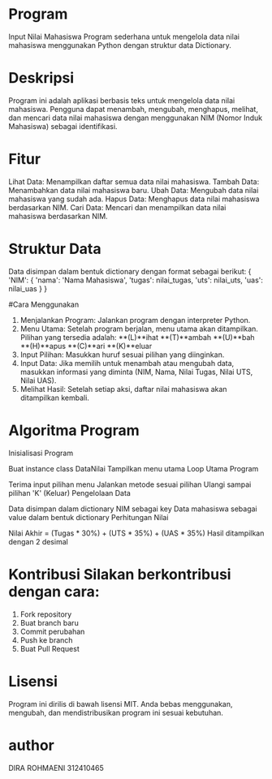 # Program

Input Nilai Mahasiswa Program sederhana untuk mengelola data nilai mahasiswa menggunakan Python dengan struktur data Dictionary.


# Deskripsi 

Program ini adalah aplikasi berbasis teks untuk mengelola data nilai mahasiswa. Pengguna dapat menambah, mengubah, menghapus, melihat, dan mencari data nilai mahasiswa dengan menggunakan NIM (Nomor Induk Mahasiswa) sebagai identifikasi.


# Fitur
Lihat Data: Menampilkan daftar semua data nilai mahasiswa. Tambah Data: Menambahkan data nilai mahasiswa baru. Ubah Data: Mengubah data nilai mahasiswa yang sudah ada. Hapus Data: Menghapus data nilai mahasiswa berdasarkan NIM. Cari Data: Mencari dan menampilkan data nilai mahasiswa berdasarkan NIM.

# Struktur Data 
Data disimpan dalam bentuk dictionary dengan format sebagai berikut: { 'NIM': { 'nama': 'Nama Mahasiswa', 'tugas': nilai_tugas, 'uts': nilai_uts, 'uas': nilai_uas } }


#Cara Menggunakan

1. Menjalankan Program: Jalankan program dengan interpreter Python.
2. Menu Utama: Setelah program berjalan, menu utama akan ditampilkan. Pilihan yang tersedia adalah: 
**(L)**ihat 
**(T)**ambah 
**(U)**bah 
**(H)**apus 
**(C)**ari 
**(K)**eluar
3. Input Pilihan: Masukkan huruf sesuai pilihan yang diinginkan.
4. Input Data: Jika memilih untuk menambah atau mengubah data, masukkan informasi yang diminta (NIM, Nama, Nilai Tugas, Nilai UTS, Nilai UAS).
5. Melihat Hasil: Setelah setiap aksi, daftar nilai mahasiswa akan ditampilkan kembali.


# Algoritma Program
Inisialisasi Program

Buat instance class DataNilai
Tampilkan menu utama
Loop Utama Program

Terima input pilihan menu
Jalankan metode sesuai pilihan
Ulangi sampai pilihan 'K' (Keluar)
Pengelolaan Data

Data disimpan dalam dictionary
NIM sebagai key
Data mahasiswa sebagai value dalam bentuk dictionary
Perhitungan Nilai

Nilai Akhir = (Tugas * 30%) + (UTS * 35%) + (UAS * 35%)
Hasil ditampilkan dengan 2 desimal

# Kontribusi Silakan berkontribusi dengan cara:

1. Fork repository
2. Buat branch baru
3. Commit perubahan
4. Push ke branch
5. Buat Pull Request


# Lisensi 
Program ini dirilis di bawah lisensi MIT. Anda bebas menggunakan, mengubah, dan mendistribusikan program ini sesuai kebutuhan.

# author 
DIRA ROHMAENI 312410465

